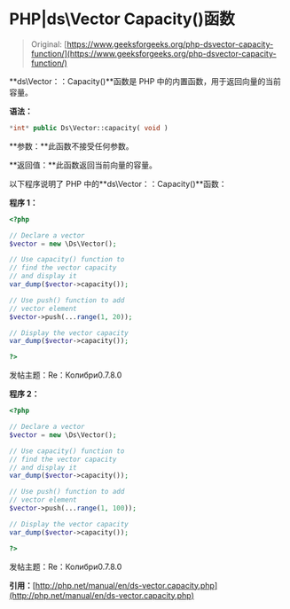 # PHP|ds\Vector Capacity()函数

> Original: [https://www.geeksforgeeks.org/php-dsvector-capacity-function/](https://www.geeksforgeeks.org/php-dsvector-capacity-function/)

**ds\Vector：：Capacity()**函数是 PHP 中的内置函数，用于返回向量的当前容量。

**语法：**

```php
*int* public Ds\Vector::capacity( void )

```

**参数：**此函数不接受任何参数。

**返回值：**此函数返回当前向量的容量。

以下程序说明了 PHP 中的**ds\Vector：：Capacity()**函数：

**程序 1：**

```php
<?php

// Declare a vector
$vector = new \Ds\Vector();

// Use capacity() function to 
// find the vector capacity 
// and display it
var_dump($vector->capacity());

// Use push() function to add 
// vector element
$vector->push(...range(1, 20));

// Display the vector capacity
var_dump($vector->capacity());

?> 
```

发帖主题：Re：Колибри0.7.8.0

**程序 2：**

```php
<?php

// Declare a vector
$vector = new \Ds\Vector();

// Use capacity() function to 
// find the vector capacity 
// and display it
var_dump($vector->capacity());

// Use push() function to add 
// vector element
$vector->push(...range(1, 100));

// Display the vector capacity
var_dump($vector->capacity());

?> 
```

发帖主题：Re：Колибри0.7.8.0

**引用：**[http://php.net/manual/en/ds-vector.capacity.php](http://php.net/manual/en/ds-vector.capacity.php)